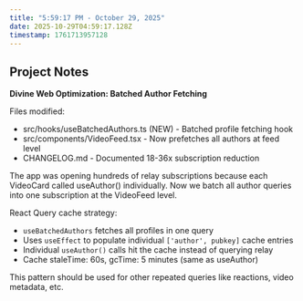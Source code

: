 ```yaml
---
title: "5:59:17 PM - October 29, 2025"
date: 2025-10-29T04:59:17.128Z
timestamp: 1761713957128
---
```


## Project Notes

**Divine Web Optimization: Batched Author Fetching**

Files modified:
- src/hooks/useBatchedAuthors.ts (NEW) - Batched profile fetching hook
- src/components/VideoFeed.tsx - Now prefetches all authors at feed level
- CHANGELOG.md - Documented 18-36x subscription reduction

The app was opening hundreds of relay subscriptions because each VideoCard called useAuthor() individually. Now we batch all author queries into one subscription at the VideoFeed level.

React Query cache strategy:
- `useBatchedAuthors` fetches all profiles in one query
- Uses `useEffect` to populate individual `['author', pubkey]` cache entries
- Individual `useAuthor()` calls hit the cache instead of querying relay
- Cache staleTime: 60s, gcTime: 5 minutes (same as useAuthor)

This pattern should be used for other repeated queries like reactions, video metadata, etc.
